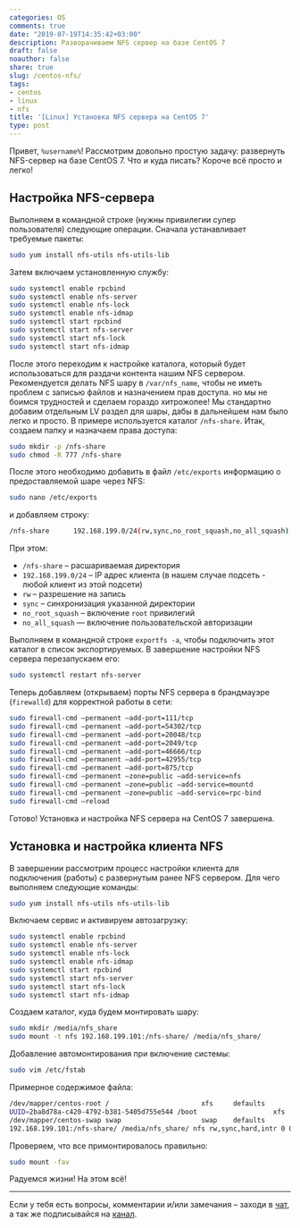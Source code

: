 ```yaml
---
categories: OS
comments: true
date: "2019-07-19T14:35:42+03:00"
description: Разворачиваем NFS сервер на базе CentOS 7
draft: false
noauthor: false
share: true
slug: /centos-nfs/
tags:
- centos
- linux
- nfs
title: '[Linux] Установка NFS сервера на CentOS 7'
type: post
---
```

Привет, `%username%`! Рассмотрим довольно простую задачу: развернуть NFS-сервер на базе CentOS 7. Что и куда писать? Короче всё просто и легко!

## Настройка NFS-сервера

Выполняем в командной строке (нужны привилегии супер пользователя) следующие операции. Сначала устанавливает требуемые пакеты:

```bash
sudo yum install nfs-utils nfs-utils-lib
```

Затем включаем установленную службу:

```bash
sudo systemctl enable rpcbind
sudo systemctl enable nfs-server
sudo systemctl enable nfs-lock
sudo systemctl enable nfs-idmap
sudo systemctl start rpcbind
sudo systemctl start nfs-server
sudo systemctl start nfs-lock
sudo systemctl start nfs-idmap
```

После этого переходим к настройке каталога, который будет использоваться для раздачи контента нашим NFS сервером. Рекомендуется делать NFS шару в `/var/nfs_name`, чтобы не иметь проблем с записью файлов и назначением прав доступа. но мы не боимся трудностей и сделаем гораздо хитрожопее! Мы стандартно добавим отдельным LV раздел для шары, дабы в дальнейшем нам было легко и просто. В примере используется каталог `/nfs-share`. Итак, создаем папку и назначаем права доступа:

```bash
sudo mkdir -p /nfs-share
sudo chmod -R 777 /nfs-share
```

После этого необходимо добавить в файл `/etc/exports` информацию о предоставляемой шаре через NFS:

```bash
sudo nano /etc/exports
```

и добавляем строку:

```bash
/nfs-share      192.168.199.0/24(rw,sync,no_root_squash,no_all_squash)
```

При этом:

- `/nfs-share` – расшариваемая директория
- `192.168.199.0/24` – IP адрес клиента (в нашем случае подсеть - любой клиент из этой подсети)
- `rw` – разрешение на запись
- `sync` – синхронизация указанной директории
- `no_root_squash` – включение `root` привилегий
- `no_all_squash` — включение пользовательской авторизации

Выполняем в командной строке `exportfs -a`, чтобы подключить этот каталог в список экспортируемых. В завершение настройки NFS сервера перезапускаем его:

```bash
sudo systemctl restart nfs-server
```

Теперь добавляем (открываем) порты NFS сервера в брандмауэре (`firewalld`) для корректной работы в сети:

```bash
sudo firewall-cmd —permanent —add-port=111/tcp
sudo firewall-cmd —permanent —add-port=54302/tcp
sudo firewall-cmd —permanent —add-port=20048/tcp
sudo firewall-cmd —permanent —add-port=2049/tcp
sudo firewall-cmd —permanent —add-port=46666/tcp
sudo firewall-cmd —permanent —add-port=42955/tcp
sudo firewall-cmd —permanent —add-port=875/tcp
sudo firewall-cmd —permanent —zone=public —add-service=nfs
sudo firewall-cmd —permanent —zone=public —add-service=mountd
sudo firewall-cmd —permanent —zone=public —add-service=rpc-bind
sudo firewall-cmd —reload
```

Готово! Установка и настройка NFS сервера на CentOS 7 завершена.

## Установка и настройка клиента NFS

В завершении  рассмотрим процесс настройки клиента для подключения (работы) с развернутым ранее NFS сервером. Для чего выполняем следующие команды:

```bash
sudo yum install nfs-utils nfs-utils-lib
```

Включаем сервис и активируем автозагрузку:

```bash
sudo systemctl enable rpcbind
sudo systemctl enable nfs-server
sudo systemctl enable nfs-lock
sudo systemctl enable nfs-idmap
sudo systemctl start rpcbind
sudo systemctl start nfs-server
sudo systemctl start nfs-lock
sudo systemctl start nfs-idmap
```

Создаем каталог, куда будем монтировать шару:

```bash
sudo mkdir /media/nfs_share
sudo mount -t nfs 192.168.199.101:/nfs-share/ /media/nfs_share/
```

Добавление автомонтирования при включение системы:

```bash
sudo vim /etc/fstab
```

Примерное содержимое файла:

```bash
/dev/mapper/centos-root /                       xfs     defaults        1 1
UUID=2ba8d78a-c420-4792-b381-5405d755e544 /boot                   xfs     defaults        1 2
/dev/mapper/centos-swap swap                    swap    defaults        0 0
192.168.199.101:/nfs-share/ /media/nfs_share/ nfs rw,sync,hard,intr 0 0
```

Проверяем, что все примонтировалось правильно:

```bash
sudo mount -fav
```

Радуемся жизни! На этом всё!

---
Если у тебя есть вопросы, комментарии и/или замечания – заходи в [чат](https://ttttt.me/jtprogru_chat), а так же подписывайся на [канал](https://ttttt.me/jtprogru_channel).
